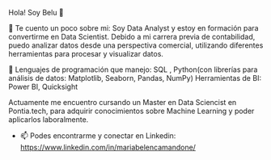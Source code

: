 Hola! Soy Belu 👋

🔭 Te cuento un poco sobre mi: Soy Data Analyst y estoy en formación para convertirme en Data Scientist. Debido a mi carrera previa de contabilidad, puedo analizar datos desde una perspectiva comercial, utilizando diferentes herramientas para procesar y visualizar datos. 

🌱 Lenguajes de programación que manejo: SQL , Python(con librerías para análisis de datos: Matplotlib, Seaborn, Pandas, NumPy) Herramientas de BI: Power BI, Quicksight
      
      
Actuamente me encuentro cursando un Master en Data Sciencist en Pontia.tech, para adquirir conocimientos sobre Machine Learning y poder aplicarlos laboralmente. 


- 📫 Podes encontrarme y conectar en Linkedin: https://www.linkedin.com/in/mariabelencamandone/

